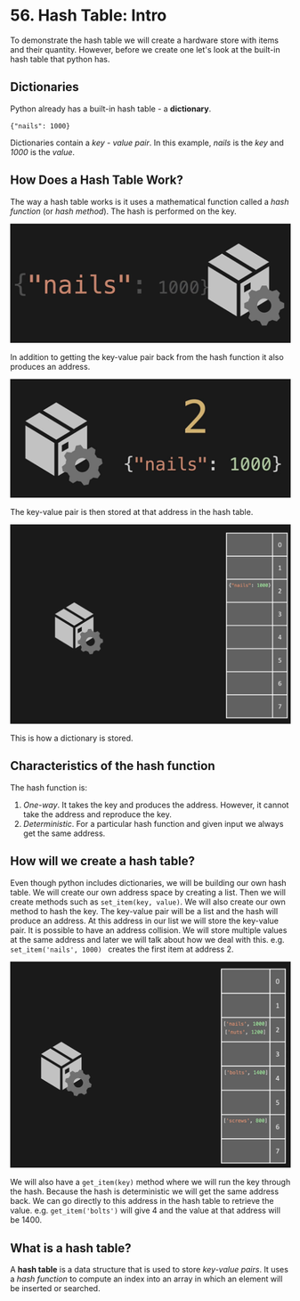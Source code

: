 # 56. Hash Table: Intro

To demonstrate the hash table we will create a hardware store with items and their quantity. However, before we create one let's look at the built-in hash table that python has. 

## Dictionaries

Python already has a built-in hash table -  a **dictionary**.

```
{"nails": 1000}
```

Dictionaries contain a *key - value pair*. In this example, *nails* is the *key* and *1000* is the *value*.

## How Does a Hash Table Work?

The way a hash table works is it uses a mathematical function called a *hash function* (or *hash method*). The hash is performed on the key.

![Hash Table Input](./images/hash-table-input.jpg?raw=true "Hash Table Input")

In addition to getting the key-value pair back from the hash function it also produces an address.

![Hash Table Output](./images/hash-table-output.jpg?raw=true "Hash Table Output")

The key-value pair is then stored at that address in the hash table.

![Hash Table Output Store](./images/hash-table-output-store.jpg?raw=true "Hash Table Output Store")

This is how a dictionary is stored.

## Characteristics of the hash function

The hash function is:

1. *One-way*. It takes the key and produces the address. However, it cannot take the address and reproduce the key.
2. *Deterministic*. For a particular hash function and given input we always get the same address.

## How will we create a hash table?

Even though python includes dictionaries, we will be building our own hash table. We will create our own address space by creating a list. Then we will create methods such as `set_item(key, value)`. We will also create our own method to hash the key. The key-value pair will be a list and the hash will produce an address. At this address in our list we will store the key-value pair. It is possible to have an address collision. We will store multiple values at the same address and later we will talk about how we deal with this. e.g. `set_item('nails', 1000) ` creates the first item at address 2.

![Hash Table Store](./images/hash-table.jpg?raw=true "Hash Table Store")

We will also have a `get_item(key)` method where we will run the key through the hash. Because the hash is deterministic we will get the same address back. We can go directly to this address in the hash table to retrieve the value. e.g. `get_item('bolts')` will give 4 and the value at that address will be 1400.

## What is a hash table?

A **hash table** is a data structure that is used to store *key-value pairs*. It uses a *hash function* to compute an index into an array in which an element will be inserted or searched.
